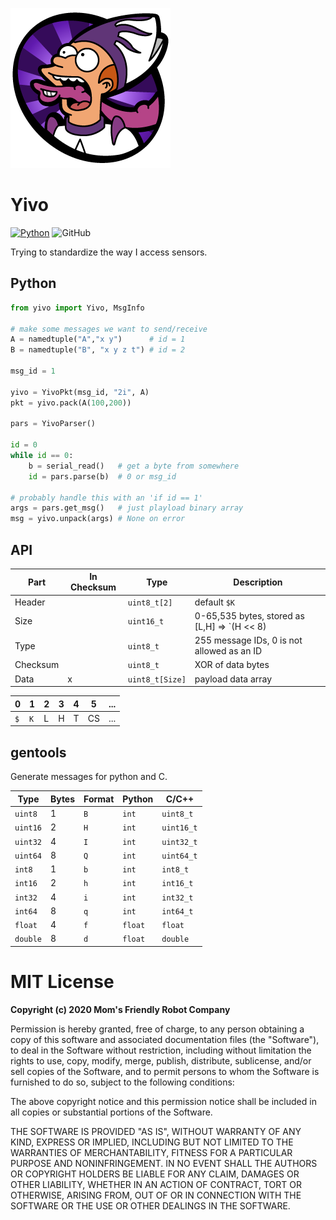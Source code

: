 ![](https://raw.githubusercontent.com/MomsFriendlyRobotCompany/yivo/main/docs/yivo.png)

# Yivo

[![Python](https://github.com/MomsFriendlyRobotCompany/yivo/actions/workflows/python.yaml/badge.svg)](https://github.com/MomsFriendlyRobotCompany/yivo/actions/workflows/python.yaml)
![GitHub](https://img.shields.io/github/license/MomsFriendlyRobotCompany/yivo)

Trying to standardize the way I access sensors.

## Python

```python
from yivo import Yivo, MsgInfo

# make some messages we want to send/receive
A = namedtuple("A","x y")      # id = 1
B = namedtuple("B", "x y z t") # id = 2

msg_id = 1

yivo = YivoPkt(msg_id, "2i", A)
pkt = yivo.pack(A(100,200))

pars = YivoParser()

id = 0
while id == 0:
    b = serial_read()   # get a byte from somewhere
    id = pars.parse(b)  # 0 or msg_id

# probably handle this with an 'if id == 1'
args = pars.get_msg()   # just playload binary array
msg = yivo.unpack(args) # None on error
```

## API

| Part     | In Checksum | Type  | Description |
|----------|-------------|-------|-------------|
| Header   |   | `uint8_t[2]`    | default `$K` |
| Size     |   | `uint16_t`      | 0-65,535 bytes, stored as [L,H] => `(H << 8) | L` |
| Type     |   | `uint8_t`       | 255 message IDs, 0 is not allowed as an ID |
| Checksum |   | `uint8_t`       | XOR of data bytes |
| Data     | x | `uint8_t[Size]` | payload data array |

| 0 | 1 | 2 | 3 | 4 | 5  | ... |
|---|---|---|---|---|----|-----|
|`$`|`K`| L | H | T | CS | ... |

## gentools

Generate messages for python and C.

| Type     | Bytes | Format | Python | C/C++ |
|----------|---|-----|-------|---------------|
| `uint8`  | 1 | `B` | `int` | `uint8_t`
| `uint16` | 2 | `H` | `int` | `uint16_t`
| `uint32` | 4 | `I` | `int` | `uint32_t`
| `uint64` | 8 | `Q` | `int` | `uint64_t`
| `int8`   | 1 | `b` | `int` | `int8_t`
| `int16`  | 2 | `h` | `int` | `int16_t`
| `int32`  | 4 | `i` | `int` | `int32_t`
| `int64`  | 8 | `q` | `int` | `int64_t`
| `float`  | 4 | `f` | `float` | `float`
| `double` | 8 | `d` | `float` | `double`


# MIT License

**Copyright (c) 2020 Mom's Friendly Robot Company**

Permission is hereby granted, free of charge, to any person obtaining a copy
of this software and associated documentation files (the "Software"), to deal
in the Software without restriction, including without limitation the rights
to use, copy, modify, merge, publish, distribute, sublicense, and/or sell
copies of the Software, and to permit persons to whom the Software is
furnished to do so, subject to the following conditions:

The above copyright notice and this permission notice shall be included in all
copies or substantial portions of the Software.

THE SOFTWARE IS PROVIDED "AS IS", WITHOUT WARRANTY OF ANY KIND, EXPRESS OR
IMPLIED, INCLUDING BUT NOT LIMITED TO THE WARRANTIES OF MERCHANTABILITY,
FITNESS FOR A PARTICULAR PURPOSE AND NONINFRINGEMENT. IN NO EVENT SHALL THE
AUTHORS OR COPYRIGHT HOLDERS BE LIABLE FOR ANY CLAIM, DAMAGES OR OTHER
LIABILITY, WHETHER IN AN ACTION OF CONTRACT, TORT OR OTHERWISE, ARISING FROM,
OUT OF OR IN CONNECTION WITH THE SOFTWARE OR THE USE OR OTHER DEALINGS IN THE
SOFTWARE.
